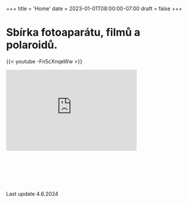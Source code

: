 +++
title = 'Home'
date = 2023-01-01T08:00:00-07:00
draft = false
+++

# Sbírka fotoaparátu, filmů a polaroidů.

{{< youtube -Fn5cXnqeWw >}}

<div style="position: relative; padding-bottom: 56.25%; padding-top: 30px; height: 0; overflow: hidden;">
    <iframe src="https://www.youtube.com/watch?v=-Fn5cXnqeWw{{ index .Params 0 }}?start={{ index .Params 1 }}&end={{ index .Params 2}}"
    style="position: absolute; top: 0; left: 0; width: 70%; height: 70%;" allowfullscreen frameborder="0" title="YouTube Video"></iframe>
</div>

Last update 4.6.2024